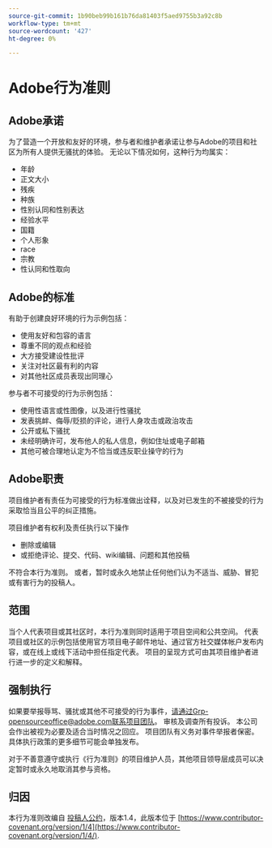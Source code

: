```yaml
---
source-git-commit: 1b90beb99b161b76da81403f5aed9755b3a92c8b
workflow-type: tm+mt
source-wordcount: '427'
ht-degree: 0%

---
```

# Adobe行为准则

## Adobe承诺

为了营造一个开放和友好的环境，参与者和维护者承诺让参与Adobe的项目和社区为所有人提供无骚扰的体验。 无论以下情况如何，这种行为均属实：

* 年龄
* 正文大小
* 残疾
* 种族
* 性别认同和性别表达
* 经验水平
* 国籍
* 个人形象
* race
* 宗教
* 性认同和性取向

## Adobe的标准

有助于创建良好环境的行为示例包括：

* 使用友好和包容的语言
* 尊重不同的观点和经验
* 大方接受建设性批评
* 关注对社区最有利的内容
* 对其他社区成员表现出同理心

参与者不可接受的行为示例包括：

* 使用性语言或性图像，以及进行性骚扰
* 发表挑衅、侮辱/贬损的评论，进行人身攻击或政治攻击
* 公开或私下骚扰
* 未经明确许可，发布他人的私人信息，例如住址或电子邮箱
* 其他可被合理地认定为不恰当或违反职业操守的行为

## Adobe职责

项目维护者有责任为可接受的行为标准做出诠释，以及对已发生的不被接受的行为采取恰当且公平的纠正措施。

项目维护者有权利及责任执行以下操作

* 删除或编辑
* 或拒绝评论、提交、代码、wiki编辑、问题和其他投稿

不符合本行为准则。 或者，暂时或永久地禁止任何他们认为不适当、威胁、冒犯或有害行为的投稿人。

## 范围

当个人代表项目或其社区时，本行为准则同时适用于项目空间和公共空间。 代表项目或社区的示例包括使用官方项目电子邮件地址、通过官方社交媒体帐户发布内容，或在线上或线下活动中担任指定代表。 项目的呈现方式可由其项目维护者进行进一步的定义和解释。

## 强制执行

如果要举报辱骂、骚扰或其他不可接受的行为事件，请通过Grp-opensourceoffice@adobe.com联系项目团队。 审核及调查所有投诉。 本公司会作出被视为必要及适合当时情况之回应。 项目团队有义务对事件举报者保密。 具体执行政策的更多细节可能会单独发布。

对于不善意遵守或执行《行为准则》的项目维护人员，其他项目领导层成员可以决定暂时或永久地取消其参与资格。

## 归因

本行为准则改编自 [投稿人公约](https://www.contributor-covenant.org/)，版本1.4，此版本位于 [https://www.contributor-covenant.org/version/1/4](https://www.contributor-covenant.org/version/1/4/).
